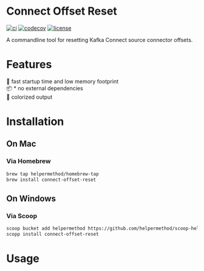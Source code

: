 # Connect Offset Reset

[![ci](https://github.com/helpermethod/connect-offset-reset/actions/workflows/ci.yml/badge.svg)](https://github.com/helpermethod/connect-offset-reset/actions/workflows/ci.yml)
[![codecov](https://codecov.io/gh/helpermethod/connect-offset-reset/branch/main/graph/badge.svg?token=niYlJRkALi)](https://codecov.io/gh/helpermethod/connect-offset-reset)
[![license](https://badgen.net/badge/license/Apache-2.0/blue)](https://github.com/helpermethod/connect-offset-reset/blob/main/LICENSE)

A commandline tool for resetting Kafka Connect source connector offsets.

# Features

:rocket: fast startup time and low memory footprint  
:package: * no external dependencies  
:rainbow: colorized output

# Installation

## On Mac

### Via Homebrew

```sh
brew tap helpermethod/homebrew-tap
brew install connect-offset-reset
```

## On Windows

### Via Scoop

```sh
scoop bucket add helpermethod https://github.com/helpermethod/scoop-helpermethod.git
scopp install connect-offset-reset
```

# Usage

